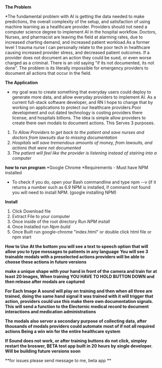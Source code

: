 **The Problem**

*The fundamental problem with AI is getting the data needed to make predictions, the overall complexity of the setup, and satisfaction of using machine learning as a healthcare provider. Providers should not need a computer science degree to implement AI in the hospital workflow. 
Doctors, Nurses, and pharmacist are leaving the field at alarming rates, due to increased charting demand, and increased patient workload.As a former level 1 trauma nurse I can personally relate to the poor tech in healthcare causing increased provider stress, and decreased patient outcomes. If a provider does not document an action they could be sued, or even worse charged as a criminal. There is an old saying "if its not documented, its not done". The problem is its literally impossible for emergency providers to document all actions that occur in the field. 

**The Application**
* my goal was to create something that everyday users could deploy to generate more data, and allow everyday providers to implement AI. As a current full-stack software developer, and RN  I hope to change that by working on applications to protect our healthcare providers.Poor development and out dated technology is costing providers there license, and hospitals billions. The idea is simple allow providers to create there own modals to document actions. This Serves 3 purposes.
1. *To Allow Providers to get back to the patient and save nurses and doctors from lawsuits due to missing documentation*
2. *Hospitals will save tremendous amounts of money, from lawsuits, and actions that were not documented*
3. *The patient will feel like the provider is listening instead of stairing into a computer*



**how to run program**
*Google Chrome
*Requirements - Must have NPM installed
* To check if you do, open your Bash commandline and type npm --v  (if it returns a number such as 6.9 NPM is installed, if command not found you will need to install NPM. (google installing NPM)


**Install**
1. Click Download file 
2. Extract File to your computer 
3. Once inside of the root directory Run *NPM install*
4. Once Installed run *Npm build*
5. Once Built run google-chrome "index.html" or double click html file or npm start 



**How to Use**
**At the bottom you will see a text to speech option that will allow you to type messages to patients in any language**
 **You will see 3 trainable modals with a preselected actions  providers will be able to choose these actions in future versions**
 
 **make a unique shape with your hand in front of the camera  and train for at least 20 Images, When training YOU HAVE TO HOLD BUTTON DOWN and then release after modals are captured**
 
 **For Each Image A sound will play on training and then when all three are trained, doing the same hand signal it was trained with it will trigger that action, providers could use this make there own documentation signals. This will send a function to the Electornic medical record to document  interactions and medication administrations**
 
 **The modals also server a secondary purpose of collecting data, after thousands of modals providers could automate most of if not all required actions Being a win win for the entire healthcare system**
 
 
 **If Sound does not work, or after training buttons do not click, simpley restart the broswer, BETA test app built in 20 hours by single developer. Will be building future versions soon**
 
 
 
 **for issues please send message to me, beta app ** 







